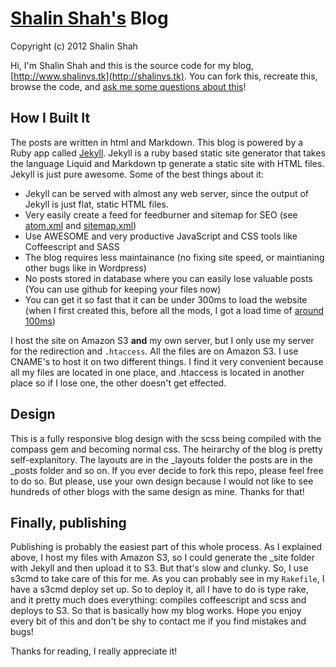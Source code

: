 # [Shalin Shah's](http://www.shalinvs.tk) Blog

Copyright (c) 2012 Shalin Shah

Hi, I'm Shalin Shah and this is the source code for my blog, [http://www.shalinvs.tk](http://shalinvs.tk). You can fork this, recreate this, browse the code, and [ask me some questions about this](https://www.twitter.com/shlns)!

## How I Built It

The posts are written in html and Markdown. This blog is powered by a Ruby app called [Jekyll](http://github.com/mojombo/jekyll). Jekyll is a ruby based static site generator that takes the language Liquid and Markdown tp generate a static site with HTML files. Jekyll is just pure awesome. Some of the best things about it:

- Jekyll can be served with almost any web server, since the output of Jekyll is just flat, static HTML files.
- Very easily create a feed for feedburner and sitemap for SEO (see [atom.xml](http://www.shalinvs.tk/atom.xml) and [sitemap.xml](http://www.shalinvs.tk/sitemap.xml))
- Use AWESOME and very productive JavaScript and CSS tools like Coffeescript and SASS
- The blog requires less maintainance (no fixing site speed, or maintianing other bugs like in Wordpress)
- No posts stored in database where you can easily lose valuable posts (You can use github for keeping your files now)
- You can get it so fast that it can be under 300ms to load the website (when I first created this, before all the mods, I got a load time of [around 100ms](http://tools.pingdom.com/fpt/#!/eO6wv6GzZ/http://www.shalinvs.tk/blog))

I host the site on Amazon S3 <b>and</b> my own server, but I only use my server for the redirection and `.htaccess`. All the files are on Amazon S3. I use CNAME's to host it on two different things. I find it very convenient because all my files are located in one place, and .htaccess is located in another place so if I lose one, the other doesn't get effected. 


## Design

This is a fully responsive blog design with the scss being compiled with the compass gem and becoming normal css. The heirarchy of the blog is pretty self-explanitory. The layouts are in the _layouts folder the posts are in the _posts folder and so on. If you ever decide to fork this repo, please feel free to do so. But please, use your own design because I would not like to see hundreds of other blogs with the same design as mine. Thanks for that!

## Finally, publishing

Publishing is probably the easiest part of this whole process. As I explained above, I host my files with Amazon S3, so I could generate the _site folder with Jekyll and then upload it to S3. But that's slow and clunky. So, I use s3cmd to take care of this for me. As you can probably see in my `Rakefile`, I have a s3cmd deploy set up. So to deploy it, all I have to do is type rake, and it pretty much does everything: compiles coffeescript and scss and deploys to S3. So that is basically how my blog works. Hope you enjoy every bit of this and don't be shy to contact me if you find mistakes and bugs!

Thanks for reading, I really appreciate it!








